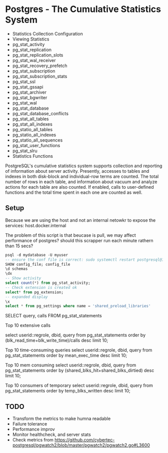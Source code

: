 # Postgres - The Cumulative Statistics System

- Statistics Collection Configuration
- Viewing Statistics
- pg_stat_activity
- pg_stat_replication
- pg_stat_replication_slots
- pg_stat_wal_receiver
- pg_stat_recovery_prefetch
- pg_stat_subscription
- pg_stat_subscription_stats
- pg_stat_ssl
- pg_stat_gssapi
- pg_stat_archiver
- pg_stat_bgwriter
- pg_stat_wal
- pg_stat_database
- pg_stat_database_conflicts
- pg_stat_all_tables
- pg_stat_all_indexes
- pg_statio_all_tables
- pg_statio_all_indexes
- pg_statio_all_sequences
- pg_stat_user_functions
- pg_stat_slru
- Statistics Functions

PostgreSQL's cumulative statistics system supports collection and reporting of
information about server activity. Presently, accesses to tables and indexes in
both disk-block and individual-row terms are counted. The total number of rows
in each table, and information about vacuum and analyze actions for each table
are also counted. If enabled, calls to user-defined functions and the total time
spent in each one are counted as well.

## Setup

Because we are using the host and not an internal netowkr to expose the services:
host.docker.internal

The problem of this script is that beucase is pull, we may affect performance of
postgres? should this scrapper run each minute rathern than 15 secs?

```sql
psql -d mydatabase -U myuser
-- ensure the conf file is correct: sudo systemctl restart postgresql@15-main
SHOW config_file; config_file
\d schemas
\dx
-- Show activity
select count(*) from pg_stat_activity;
-- Check extension is created ok
select* from pg_extension;
-- expanded display
\x
select * from pg_settings where name = 'shared_preload_libraries'
```

SELECT query, calls FROM pg_stat_statements

Top 10 extensive calls

select userid::regrole, dbid, query
    from pg_stat_statements
    order by (blk_read_time+blk_write_time)/calls desc
    limit 10;

Top 10 time-consuming queries
    select userid::regrole, dbid, query
    from pg_stat_statements
    order by mean_exec_time desc
    limit 10;

Top 10 mem consuming
select userid::regrole, dbid, query
    from pg_stat_statements
    order by (shared_blks_hit+shared_blks_dirtied) desc
    limit 10;

Top 10 consumers of temporary
select userid::regrole, dbid, query
    from pg_stat_statements
    order by temp_blks_written desc
    limit 10;

## TODO

- Transform the metrics to make humna readable
- Failure tolerance
- Performance improv
- Monitor healthcheck, and server stats
- Check metrics from <https://github.com/cybertec-postgresql/pgwatch2/blob/master/pgwatch2/pgwatch2.go#L3600>
